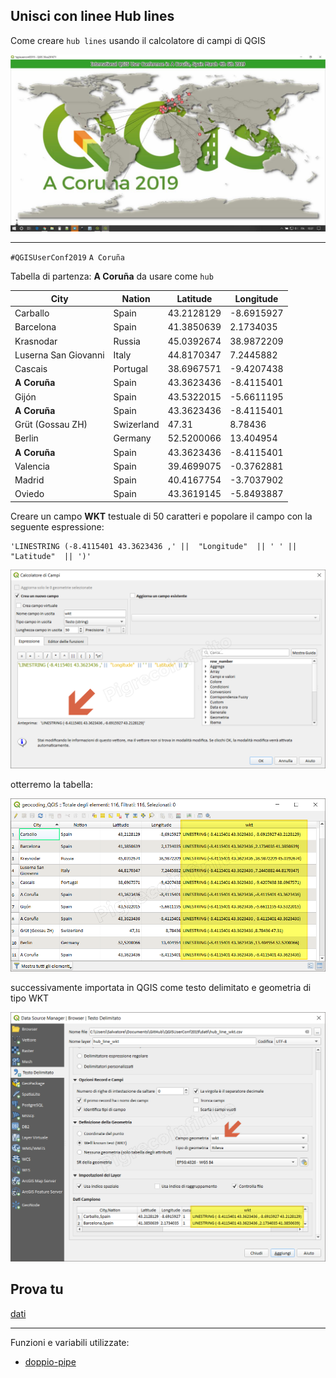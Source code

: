 ## Unisci con linee Hub lines

Come creare `hub lines` usando il calcolatore di campi di QGIS

[![screen](../img/esempi/hub_lines/hub_lines_00.jpg)](../img/esempi/hub_lines/hub_lines_00.jpg)
****
`#QGISUserConf2019` `A Coruña`

Tabella di partenza: **A Coruña** da usare come `hub`

City|Nation|Latitude|Longitude
----|------|--------|---------
Carballo|Spain|43.2128129|-8.6915927
Barcelona|Spain|41.3850639|2.1734035
Krasnodar|Russia|45.0392674|38.9872209
Luserna San Giovanni|Italy|44.8170347|7.2445882
Cascais|Portugal|38.6967571|-9.4207438
**A Coruña**|Spain|43.3623436|-8.4115401
Gijón|Spain|43.5322015|-5.6611195
**A Coruña**|Spain|43.3623436|-8.4115401
Grüt (Gossau ZH)|Swizerland|47.31|8.78436
Berlin|Germany|52.5200066|13.404954
**A Coruña**|Spain|43.3623436|-8.4115401
Valencia|Spain|39.4699075|-0.3762881
Madrid|Spain|40.4167754|-3.7037902
Oviedo|Spain|43.3619145|-5.8493887

Creare un campo **WKT** testuale di 50 caratteri e popolare il campo con la seguente espressione:

```
'LINESTRING (-8.4115401 43.3623436 ,' ||  "Longitude"  || ' ' ||  "Latitude"  || ')'
```

[![screen](../img/esempi/hub_lines/hub_lines_02.png)](../img/esempi/hub_lines/hub_lines_02.png)

otterremo la tabella:

[![screen](../img/esempi/hub_lines/hub_lines_01.png)](../img/esempi/hub_lines/hub_lines_01.png)

successivamente importata in QGIS come testo delimitato e geometria di tipo WKT

[![screen](../img/esempi/hub_lines/hub_lines_03.png)](../img/esempi/hub_lines/hub_lines_03.png)

## Prova tu

[dati](https://github.com/pigreco/QGISUserConf2019/tree/master/dati)

---

Funzioni e variabili utilizzate:

* [doppio-pipe](../gr_funzioni/operatori/operatori_unico.md#doppio-pipe)
